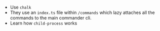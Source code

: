- Use `chalk`
- They use an `index.ts` file within `/commands` which lazy attaches all the commands to the main commander cli.
- Learn how `child-process` works
